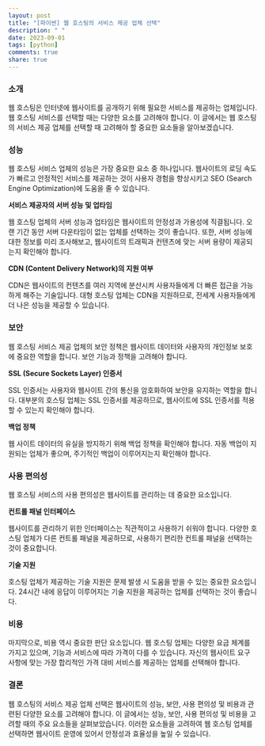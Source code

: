 ```yaml
---
layout: post
title: "[파이썬] 웹 호스팅의 서비스 제공 업체 선택"
description: " "
date: 2023-09-01
tags: [python]
comments: true
share: true
---
```


### 소개

웹 호스팅은 인터넷에 웹사이트를 공개하기 위해 필요한 서비스를 제공하는 업체입니다. 웹 호스팅 서비스를 선택할 때는 다양한 요소를 고려해야 합니다. 이 글에서는 웹 호스팅의 서비스 제공 업체를 선택할 때 고려해야 할 중요한 요소들을 알아보겠습니다.

### 성능

웹 호스팅 서비스 업체의 성능은 가장 중요한 요소 중 하나입니다. 웹사이트의 로딩 속도가 빠르고 안정적인 서비스를 제공하는 것이 사용자 경험을 향상시키고 SEO (Search Engine Optimization)에 도움을 줄 수 있습니다.

**서비스 제공자의 서버 성능 및 업타임**

웹 호스팅 업체의 서버 성능과 업타임은 웹사이트의 안정성과 가용성에 직결됩니다. 오랜 기간 동안 서버 다운타임이 없는 업체를 선택하는 것이 좋습니다. 또한, 서버 성능에 대한 정보를 미리 조사해보고, 웹사이트의 트래픽과 컨텐츠에 맞는 서버 용량이 제공되는지 확인해야 합니다.

**CDN (Content Delivery Network)의 지원 여부**

CDN은 웹사이트의 컨텐츠를 여러 지역에 분산시켜 사용자들에게 더 빠른 접근을 가능하게 해주는 기술입니다. 대형 호스팅 업체는 CDN을 지원하므로, 전세계 사용자들에게 더 나은 성능을 제공할 수 있습니다.

### 보안

웹 호스팅 서비스 제공 업체의 보안 정책은 웹사이트 데이터와 사용자의 개인정보 보호에 중요한 역할을 합니다. 보안 기능과 정책을 고려해야 합니다.

**SSL (Secure Sockets Layer) 인증서**

SSL 인증서는 사용자와 웹사이트 간의 통신을 암호화하여 보안을 유지하는 역할을 합니다. 대부분의 호스팅 업체는 SSL 인증서를 제공하므로, 웹사이트에 SSL 인증서를 적용할 수 있는지 확인해야 합니다.

**백업 정책**

웹 사이트 데이터의 유실을 방지하기 위해 백업 정책을 확인해야 합니다. 자동 백업이 지원되는 업체가 좋으며, 주기적인 백업이 이루어지는지 확인해야 합니다.

### 사용 편의성

웹 호스팅 서비스의 사용 편의성은 웹사이트를 관리하는 데 중요한 요소입니다.

**컨트롤 패널 인터페이스**

웹사이트를 관리하기 위한 인터페이스는 직관적이고 사용하기 쉬워야 합니다. 다양한 호스팅 업체가 다른 컨트롤 패널을 제공하므로, 사용하기 편리한 컨트롤 패널을 선택하는 것이 중요합니다.

**기술 지원**

호스팅 업체가 제공하는 기술 지원은 문제 발생 시 도움을 받을 수 있는 중요한 요소입니다. 24시간 내에 응답이 이루어지는 기술 지원을 제공하는 업체를 선택하는 것이 좋습니다.

### 비용

마지막으로, 비용 역시 중요한 판단 요소입니다. 웹 호스팅 업체는 다양한 요금 체계를 가지고 있으며, 기능과 서비스에 따라 가격이 다를 수 있습니다. 자신의 웹사이트 요구 사항에 맞는 가장 합리적인 가격 대비 서비스를 제공하는 업체를 선택해야 합니다.

### 결론

웹 호스팅의 서비스 제공 업체 선택은 웹사이트의 성능, 보안, 사용 편의성 및 비용과 관련된 다양한 요소를 고려해야 합니다. 이 글에서는 성능, 보안, 사용 편의성 및 비용을 고려할 때의 주요 요소들을 살펴보았습니다. 이러한 요소들을 고려하여 웹 호스팅 업체를 선택하면 웹사이트 운영에 있어서 안정성과 효율성을 높일 수 있습니다.